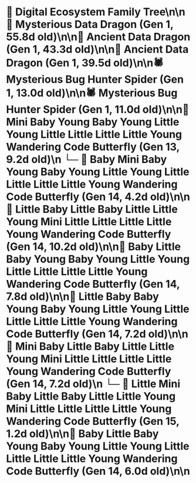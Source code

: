 # 🌳 Digital Ecosystem Family Tree\n\n🐉 Mysterious Data Dragon (Gen 1, 55.8d old)\n\n🐉 Ancient Data Dragon (Gen 1, 43.3d old)\n\n🐉 Ancient Data Dragon (Gen 1, 39.5d old)\n\n🕷️ Mysterious Bug Hunter Spider (Gen 1, 13.0d old)\n\n🕷️ Mysterious Bug Hunter Spider (Gen 1, 11.0d old)\n\n🦋 Mini Baby Young Baby Young Little Young Little Little Little Little Young Wandering Code Butterfly (Gen 13, 9.2d old)\n  └─ 🦋 Baby Mini Baby Young Baby Young Little Young Little Little Little Little Young Wandering Code Butterfly (Gen 14, 4.2d old)\n\n🦋 Little Baby Little Baby Little Little Young Mini Little Little Little Little Young Wandering Code Butterfly (Gen 14, 10.2d old)\n\n🦋 Baby Little Baby Young Baby Young Little Young Little Little Little Little Young Wandering Code Butterfly (Gen 14, 7.8d old)\n\n🦋 Little Baby Baby Young Baby Young Little Young Little Little Little Little Young Wandering Code Butterfly (Gen 14, 7.2d old)\n\n🦋 Mini Baby Little Baby Little Little Young Mini Little Little Little Little Young Wandering Code Butterfly (Gen 14, 7.2d old)\n  └─ 🦋 Little Mini Baby Little Baby Little Little Young Mini Little Little Little Little Young Wandering Code Butterfly (Gen 15, 1.2d old)\n\n🦋 Baby Little Baby Young Baby Young Little Young Little Little Little Little Young Wandering Code Butterfly (Gen 14, 6.0d old)\n\n